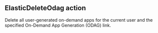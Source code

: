 ## ElasticDeleteOdag action

Delete all user-generated on-demand apps for the current user and the specified On-Demand App Generation (ODAG) link.
